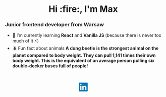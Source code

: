<h1 align="center">Hi :fire:, I'm Max</h1>
<h3 align="left">Junior frontend developer from Warsaw</h3>

- 🌱 I’m currently learning **React** and **Vanilla JS** (because there is never too much of it :zap:)
- :beetle: Fun fact about animals **A dung beetle is the strongest animal on the planet compared to body weight. They can pull 1,141 times their own body weight. This is the equivalent of an average person pulling six double-decker buses full of people!**
<br />
<p align="center"><!--<img src="https://raw.githubusercontent.com/devicons/devicon/c7d326b6009e60442abc35fa45706d6f30ee4c8e/icons/html5/html5-original.svg" alt="html5" width="40" height="40"/> <img src="https://raw.githubusercontent.com/devicons/devicon/c7d326b6009e60442abc35fa45706d6f30ee4c8e/icons/css3/css3-original.svg" alt="css3" width="40" height="40"/> <img src="https://raw.githubusercontent.com/devicons/devicon/c7d326b6009e60442abc35fa45706d6f30ee4c8e/icons/javascript/javascript-original.svg" alt="javascript" width="40" height="40"/></p><p align="center">-->
<a href="https://linkedin.com/in/maksymilianmroz" target="blank"><img align="center" src="https://raw.githubusercontent.com/devicons/devicon/c7d326b6009e60442abc35fa45706d6f30ee4c8e/icons/linkedin/linkedin-original.svg" alt="maksymilianmroz" height="30" width="30" /></a>
</p>
